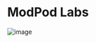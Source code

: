 # ModPod Labs
![image](https://user-images.githubusercontent.com/104687767/166609254-ff65cdbb-c0a4-411d-95ef-46854f43a625.png)
